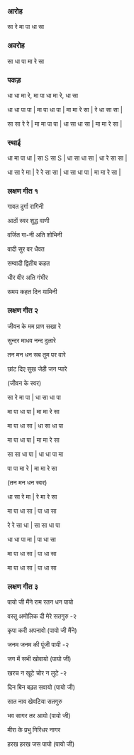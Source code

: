 ### आरोह
सा रे मा पा धा सा

### अवरोह
सा धा पा मा रे सा

### पकड़
धा धा मा रे, मा पा धा मा रे, धा सा

धा धा पा पा | मा पा धा पा | मा मा रे सा | रे धा सा सा |

सा सा रे रे | मा मा पा पा | धा सा धा सा | मा मा रे सा |

### स्थाई
धा मा पा धा | सा S सा S | धा सा धा सा | धा रे सा सा |

धा सा रे मा | रे रे सा सा | धा सा धा पा | मा मा रे सा |

### लक्षण गीत १
गावत दुर्गा रागिनी

आठों स्वर शुद्ध वाणी

वर्जित गा-नी अति शोभिनी

वादी सुर वर धैवत

सम्वादी द्वितीय कहत

धीर वीर अति गंभीर

समय कहत दिन यामिनी

### लक्षण गीत २
जीवन के मम प्राण सखा रे

सुन्दर माधव नन्द दुलारे

तन मन धन सब तुम पर वारे

छांट दिए सुख जेही जन प्यारे

(जीवन के स्वर)

सा रे मा पा | धा सा धा पा

मा पा धा पा | मा मा रे सा

मा पा धा सा | धा सा धा पा

मा पा धा पा | मा मा रे सा

सा सा धा पा | धा धा पा मा

पा पा मा रे | मा मा रे सा

(तन मन धन स्वर)

धा सा रे मा | रे मा रे सा

मा पा धा सा | पा धा सा

रे रे सा धा | सा सा धा पा

धा धा पा मा | पा धा सा

मा पा धा सा | पा धा सा

मा पा धा सा | पा धा सा

### लक्षण गीत ३
पायो जी मैंने राम रतन धन पायो

वस्तु अमोलिक दी मेरे सतगुरु -२

कृपा करी अपनावो (पायो जी मैंने)

जनम जनम की पूंजी पायी -२

जग में सभी खोवायो (पायो जी)

खरच न खूटे चोर न लुटे -२

दिन बिन बढ़त सवायो (पायो जी)

सात नाव खेवटिया सतगुरु

भव सागर तर आयो (पायो जी)

मीरा के प्रभु गिरिधर नागर

हरख हरख जस पायो (पायो जी)
